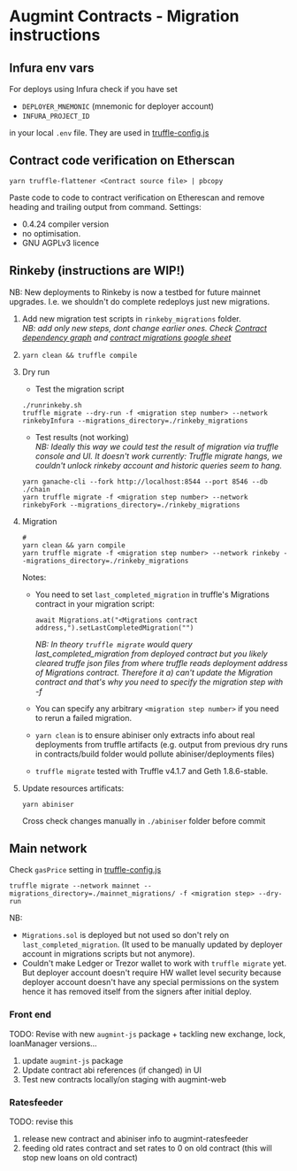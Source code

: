 # Augmint Contracts - Migration instructions

## Infura env vars

For deploys using Infura check if you have set

-   `DEPLOYER_MNEMONIC` (mnemonic for deployer account)
-   `INFURA_PROJECT_ID`

in your local `.env` file. They are used in [truffle-config.js](../truffle-config.js)

## Contract code verification on Etherscan

```
yarn truffle-flattener <Contract source file> | pbcopy
```

Paste code to code to contract verification on Etherescan and remove heading and trailing output from command.
Settings:

-   0.4.24 compiler version
-   no optimisation.
-   GNU AGPLv3 licence

## Rinkeby (instructions are WIP!)

NB: New deployments to Rinkeby is now a testbed for future mainnet upgrades. I.e. we shouldn't do complete redeploys just new migrations.

1.  Add new migration test scripts in `rinkeby_migrations` folder.  
    _NB: add only new steps, dont change earlier ones. Check [Contract dependency graph](docs/contractDependencies.png) and [contract migrations google sheet](https://docs.google.com/spreadsheets/d/1qTbWroOfUV3OqEjlD3LmsqCGB7WpF99e0UYpjvsZPvk/edit?usp=sharing)_

1.  `yarn clean && truffle compile`

1.  Dry run

    -   Test the migration script

    ```
    ./runrinkeby.sh
    truffle migrate --dry-run -f <migration step number> --network rinkebyInfura --migrations_directory=./rinkeby_migrations
    ```

    -   Test results (not working)  
        _NB: Ideally this way we could test the result of migration via truffle console and UI.
        It doesn't work currently: Truffle migrate hangs, we couldn't unlock rinkeby account and historic queries seem to hang._

    ```
    yarn ganache-cli --fork http://localhost:8544 --port 8546 --db ./chain
    yarn truffle migrate -f <migration step number> --network rinkebyFork --migrations_directory=./rinkeby_migrations
    ```

1.  Migration

    ```
    #
    yarn clean && yarn compile
    yarn truffle migrate -f <migration step number> --network rinkeby --migrations_directory=./rinkeby_migrations
    ```

    Notes:

    -   You need to set `last_completed_migration` in truffle's Migrations contract in your migration script:
        ```
        await Migrations.at("<Migrations contract address,").setLastCompletedMigration("")
        ```
        _NB: In theory `truffle migrate` would query last_completed_migration from deployed contract but you likely cleared truffe json files from where truffle reads deployment address of Migrations contract. Therefore it a) can't update the Migration contract and that's why you need to specify the migration step with -f_
    -   You can specify any arbitrary `<migration step number>` if you need to rerun a failed migration.

    -   `yarn clean` is to ensure abiniser only extracts info about real deployments from truffle artifacts (e.g. output from previous dry runs in contracts/build folder would pollute abiniser/deployments files)
    -   `truffle migrate` tested with Truffle v4.1.7 and Geth 1.8.6-stable.

1.  Update resources artificats:

    ```
    yarn abiniser
    ```

    Cross check changes manually in `./abiniser` folder before commit

## Main network

Check `gasPrice` setting in [truffle-config.js](../truffle-config.js)

```
truffle migrate --network mainnet --migrations_directory=./mainnet_migrations/ -f <migration step> --dry-run
```

NB:

-   `Migrations.sol` is deployed but not used so don't rely on `last_completed_migration`. (It used to be manually updated by deployer account in migrations scripts but not anymore).
-   Couldn't make Ledger or Trezor wallet to work with `truffle migrate` yet. But deployer account doesn't require HW wallet level security because deployer account doesn't have any special permissions on the system hence it has removed itself from the signers after initial deploy.

### Front end

TODO: Revise with new `augmint-js` package + tackling new exchange, lock, loanManager versions...

1.  update `augmint-js` package
1.  Update contract abi references (if changed) in UI
1.  Test new contracts locally/on staging with augmint-web

### Ratesfeeder

TODO: revise this

1.  release new contract and abiniser info to augmint-ratesfeeder
1.  feeding old rates contract and set rates to 0 on old contract (this will stop new loans on old contract)

